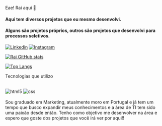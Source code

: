 Eae! Rai aqui 🤙
#### Aqui tem diversos projetos que eu mesmo desenvolvi.
#### Alguns são projetos próprios, outros são projetos que desenvolvi para processos seletivos. 

[![Linkedin](https://img.shields.io/badge/LinkedIn-0077B5?style=for-the-badge&logo=linkedin&logoColor=white)](www.linkedin.com/in/raimundo-mendess)
[![Instagram](https://img.shields.io/badge/Instagram-E4405F?style=for-the-badge&logo=instagram&logoColor=white)](https://www.instagram.com/raimcn/)

[![Rai GitHub stats](https://github-readme-stats.vercel.app/api?username=Raimcn&theme=radical)](https://github.com/Raimcn/github-readme-stats)


[![Top Langs](https://github-readme-stats.vercel.app/api/top-langs/?username=Raimcn&layout=compact)](https://github.com/anuraghazra/github-readme-stats)

Tecnologias que utilizo
<div style="display: inline_block"><br/>
<img align="center" alt=html5 src="https://img.shields.io/badge/HTML5-E34F26?style=for-the-badge&logo=html5&logoColor=white%22/%3E">
<img align="center" alt=css src="https://img.shields.io/badge/CSS3-1572B6?style=for-the-badge&logo=css3&logoColor=white%22/%3E">
</div><br/>
Sou graduado em Marketing, atualmente moro em Portugal e já tem um tempo que busco expandir meus conhecimentos e a área de TI tem sido uma paixão desde então. Tenho como objetivo me desenvolver na área e espero que goste dos projetos que você irá ver por aqui!!
